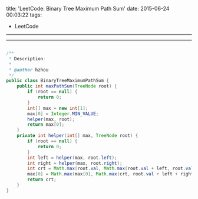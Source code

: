 title: 'LeetCode: Binary Tree Maximum Path Sum'
date: 2015-06-24 00:03:22
tags:
 - LeetCode
---
<hr/>    

```java

/**
 * Description:
 *
 * @author hzhou
 */
public class BinaryTreeMaximumPathSum {
	public int maxPathSum(TreeNode root) {
		if (root == null) {
			return 0;
		}
		int[] max = new int[1];
		max[0] = Integer.MIN_VALUE;
		helper(max, root);
		return max[0];
	}
	private int helper(int[] max, TreeNode root) {
		if (root == null) {
			return 0;
		}
		int left = helper(max, root.left);
		int right = helper(max, root.right);
		int crt = Math.max(root.val, Math.max(root.val + left, root.val + right));
		max[0] = Math.max(max[0], Math.max(crt, root.val + left + right));
		return crt;
	}
}
```
